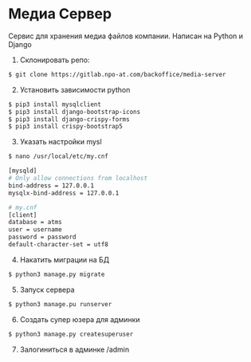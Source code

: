 # Медиа Сервер

Сервис для хранения медиа файлов компании. Написан на Python и Django

1. Склонировать репо: 
```bash
$ git clone https://gitlab.npo-at.com/backoffice/media-server
```
2. Установить зависимости python
```bash
$ pip3 install mysqlclient
$ pip3 install django-bootstrap-icons
$ pip3 install django-crispy-forms
$ pip3 install crispy-bootstrap5
```
3. Указать настройки mysl
```bash
$ nano /usr/local/etc/my.cnf
```
```bash
[mysqld]
# Only allow connections from localhost
bind-address = 127.0.0.1
mysqlx-bind-address = 127.0.0.1

# my.cnf
[client]
database = atms
user = username
password = password
default-character-set = utf8
```
4. Накатить миграции на БД
```bash
$ python3 manage.py migrate
```
5. Запуск сервера
```bash
$ python3 manage.pu runserver
```

6. Создать супер юзера для админки
```bash
$ python3 manage.py createsuperuser
```

7. Залогиниться в админке /admin